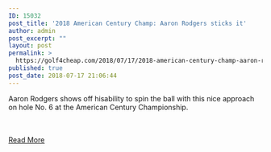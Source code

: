 ```yaml
---
ID: 15032
post_title: '2018 American Century Champ: Aaron Rodgers sticks it'
author: admin
post_excerpt: ""
layout: post
permalink: >
  https://golf4cheap.com/2018/07/17/2018-american-century-champ-aaron-rodgers-sticks-it/
published: true
post_date: 2018-07-17 21:06:44
---
```

<p>Aaron Rodgers shows off hisability to spin the ball with this nice approach on hole No. 6 at the American Century Championship.</p><br><br><a href="https://www.golfchannel.com/video/rodgers-shows-some-serious-spin-skills/">Read More</a>